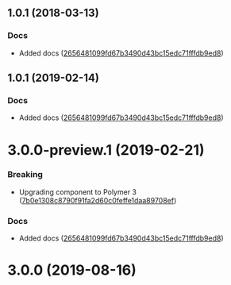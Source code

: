 <a name="1.0.1"></a>
## 1.0.1 (2018-03-13)


### Docs

* Added docs ([2656481099fd67b3490d43bc15edc71fffdb9ed8](https://github.com/advanced-rest-client/code-mirror-hint/commit/2656481099fd67b3490d43bc15edc71fffdb9ed8))



## 1.0.1 (2019-02-14)


### Docs

* Added docs ([2656481099fd67b3490d43bc15edc71fffdb9ed8](https://github.com/advanced-rest-client/code-mirror-hint/commit/2656481099fd67b3490d43bc15edc71fffdb9ed8))



# 3.0.0-preview.1 (2019-02-21)


### Breaking

* Upgrading component to Polymer 3 ([7b0e1308c8790f91fa2d60c0feffe1daa89708ef](https://github.com/advanced-rest-client/code-mirror-hint/commit/7b0e1308c8790f91fa2d60c0feffe1daa89708ef))

### Docs

* Added docs ([2656481099fd67b3490d43bc15edc71fffdb9ed8](https://github.com/advanced-rest-client/code-mirror-hint/commit/2656481099fd67b3490d43bc15edc71fffdb9ed8))



# 3.0.0 (2019-08-16)



